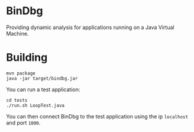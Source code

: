 # BinDbg

Providing dynamic analysis for applications running on a Java Virtual Machine.

# Building

```
mvn package
java -jar target/bindbg.jar
```

You can run a test application:
```
cd tests
./run.sh LoopTest.java
```

You can then connect BinDbg to the test application using the ip `localhost` and port `1000`.
